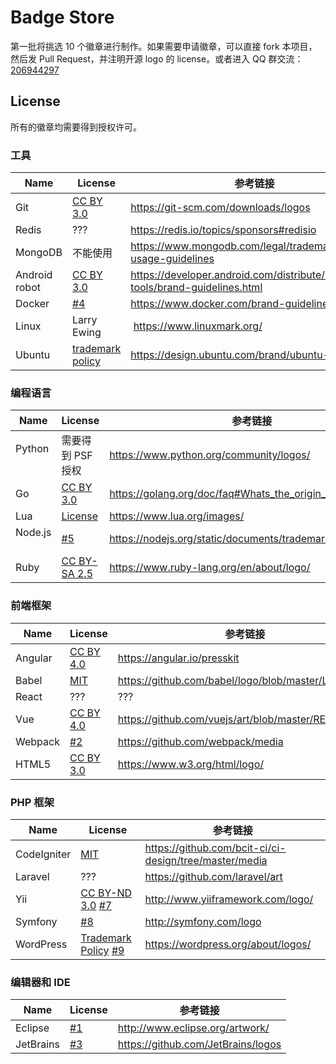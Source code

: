 # Badge Store

第一批将挑选 10 个徽章进行制作。如果需要申请徽章，可以直接 fork 本项目，然后发 Pull Request，并注明开源 logo 的 license。或者进入 QQ 群交流：[206944297](https://jq.qq.com/?_wv=1027&k=5X3l1CD)

## License

所有的徽章均需要得到授权许可。

### 工具

| Name     | License       | 参考链接  |
| -------- | ------------- | -------- |
| Git      | [CC BY 3.0](https://creativecommons.org/licenses/by/3.0/) | https://git-scm.com/downloads/logos | 
| Redis    | ??? | https://redis.io/topics/sponsors#redisio |
| MongoDB  | 不能使用 | https://www.mongodb.com/legal/trademark-usage-guidelines |
| Android robot | [CC BY 3.0](https://creativecommons.org/licenses/by/3.0/) | https://developer.android.com/distribute/marketing-tools/brand-guidelines.html |
| Docker   | [#4](https://github.com/justjavac/badge-store/issues/4) | https://www.docker.com/brand-guidelines |
| Linux    | Larry Ewing | https://www.linuxmark.org/ |
| Ubuntu   | [trademark policy](https://www.ubuntu.com/legal/terms-and-policies/intellectual-property-policy) | https://design.ubuntu.com/brand/ubuntu-logo/ |

### 编程语言

| Name     | License       | 参考链接  |
| -------- | ------------- | -------- |
| Python   | 需要得到 PSF 授权 | https://www.python.org/community/logos/ |
| Go       | [CC BY 3.0](https://creativecommons.org/licenses/by/3.0/) | https://golang.org/doc/faq#Whats_the_origin_of_the_mascot |
| Lua      | [License](https://www.lua.org/images/) | https://www.lua.org/images/ |
| Node.js  | [#5](https://github.com/justjavac/badge-store/issues/5) | https://nodejs.org/static/documents/trademark-policy.pdf |
| Ruby     | [CC BY-SA 2.5](https://creativecommons.org/licenses/by-sa/2.5/) | https://www.ruby-lang.org/en/about/logo/ |

### 前端框架

| Name     | License       | 参考链接  |
| -------- | ------------- | -------- |
| Angular  | [CC BY 4.0](https://creativecommons.org/licenses/by/4.0/) | https://angular.io/presskit |
| Babel    | [MIT](https://github.com/babel/logo/blob/master/LICENSE)  | https://github.com/babel/logo/blob/master/LICENSE |
| React    | ??? | ??? |
| Vue      | [CC BY 4.0](https://creativecommons.org/licenses/by/4.0/) | https://github.com/vuejs/art/blob/master/README.md |
| Webpack  | [#2](https://github.com/justjavac/badge-store/issues/2) | https://github.com/webpack/media |
| HTML5    | [CC BY 3.0](https://creativecommons.org/licenses/by/3.0/) | https://www.w3.org/html/logo/ |

### PHP 框架

| Name     | License       | 参考链接  |
| -------- | ------------- | -------- |
| CodeIgniter | [MIT](https://codeigniter.com/userguide3/license.html) | https://github.com/bcit-ci/ci-design/tree/master/media |
| Laravel     | ??? | https://github.com/laravel/art |
| Yii         | [CC BY-ND 3.0](http://creativecommons.org/licenses/by-nd/3.0/) [#7](https://github.com/justjavac/badge-store/issues/7) | http://www.yiiframework.com/logo/ |
| Symfony     | [#8](https://github.com/justjavac/badge-store/issues/8) | http://symfony.com/logo |
| WordPress   | [Trademark Policy](http://wordpressfoundation.org/trademark-policy/) [#9](https://github.com/justjavac/badge-store/issues/9)  | https://wordpress.org/about/logos/ |

### 编辑器和 IDE

| Name     | License       | 参考链接  |
| -------- | ------------- | -------- |
| Eclipse  | [#1](https://github.com/justjavac/badge-store/issues/1) | http://www.eclipse.org/artwork/ |
| JetBrains| [#3](https://github.com/justjavac/badge-store/issues/3) | https://github.com/JetBrains/logos |
